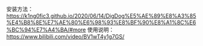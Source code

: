 安装方法：https://k1ng0fic3.github.io/2020/06/14/DigDog%E5%AE%89%E8%A3%85%E4%B8%8E%E7%AE%80%E6%98%93%E8%BF%90%E8%A1%8C%E6%BC%94%E7%A4%BA/#more
使用说明：https://www.bilibili.com/video/BV1wT4y1g7GS/
